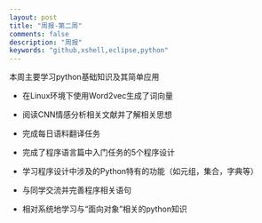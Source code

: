 ```yaml
---
layout: post
title: "周报-第二周"
comments: false
description: "周报"
keywords: "github,xshell,eclipse,python"
---
```

  本周主要学习python基础知识及其简单应用


* 在Linux环境下使用Word2vec生成了词向量

* 阅读CNN情感分析相关文献并了解相关思想

* 完成每日语料翻译任务

* 完成了程序语言篇中入门任务的5个程序设计

* 学习程序设计中涉及的Python特有的功能（如元组，集合，字典等）

* 与同学交流并完善程序相关语句

* 相对系统地学习与“面向对象”相关的python知识
